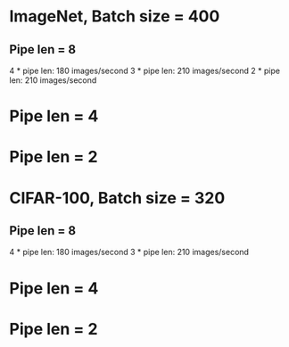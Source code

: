 # ImageNet, Batch size = 400

##  Pipe len = 8

4 * pipe len: 180 images/second
3 * pipe len: 210 images/second
2 * pipe len: 210 images/second

# Pipe len = 4




# Pipe len = 2



# CIFAR-100, Batch size = 320


##  Pipe len = 8

4 * pipe len: 180 images/second
3 * pipe len: 210 images/second


# Pipe len = 4




# Pipe len = 2
